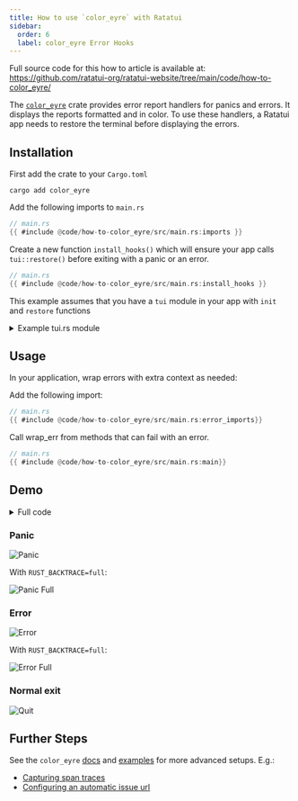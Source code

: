 ```yaml
---
title: How to use `color_eyre` with Ratatui
sidebar:
  order: 6
  label: color_eyre Error Hooks
---
```


Full source code for this how to article is available at:
<https://github.com/ratatui-org/ratatui-website/tree/main/code/how-to-color_eyre/>

The [`color_eyre`] crate provides error report handlers for panics and errors. It displays the
reports formatted and in color. To use these handlers, a Ratatui app needs to restore the terminal
before displaying the errors.

## Installation

First add the crate to your `Cargo.toml`

```shell title="add color_eyre to Cargo.toml"
cargo add color_eyre
```

Add the following imports to `main.rs`

```rust
// main.rs
{{ #include @code/how-to-color_eyre/src/main.rs:imports }}
```

Create a new function `install_hooks()` which will ensure your app calls `tui::restore()` before
exiting with a panic or an error.

```rust
// main.rs
{{ #include @code/how-to-color_eyre/src/main.rs:install_hooks }}
```

This example assumes that you have a `tui` module in your app with `init` and `restore` functions

<details><summary>Example tui.rs module</summary>

```rust
// tui.rs
{{ #include @code/how-to-color_eyre/src/tui.rs }}
```

</details>

## Usage

In your application, wrap errors with extra context as needed:

Add the following import:

```rust
// main.rs
{{ #include @code/how-to-color_eyre/src/main.rs:error_imports}}
```

Call wrap_err from methods that can fail with an error.

```rust
// main.rs
{{ #include @code/how-to-color_eyre/src/main.rs:main}}
```

## Demo

<details><summary>Full code</summary>

```rust
// main.rs
{{ #include @code/how-to-color_eyre/src/main.rs }}
```

```rust
// tui.rs
{{ #include @code/how-to-color_eyre/src/tui.rs }}
```

</details>

### Panic

![Panic](./color-eyre/panic.png)

With `RUST_BACKTRACE=full`:

![Panic Full](./color-eyre/panic-full.png)

### Error

![Error](./color-eyre/error.png)

With `RUST_BACKTRACE=full`:

![Error Full](./color-eyre/error-full.png)

### Normal exit

![Quit](./color-eyre/quit.png)

## Further Steps

See the `color_eyre` [docs] and [examples] for more advanced setups. E.g.:

- [Capturing span traces](https://github.com/eyre-rs/color-eyre/blob/master/examples/usage.rs)
- [Configuring an automatic issue url](https://github.com/eyre-rs/color-eyre/blob/master/examples/github_issue.rs)

[`color_eyre`]: https://crates.io/crates/color-eyre
[docs]: https://github.com/eyre-rs/color-eyre/blob/master/examples/
[examples]: https://github.com/eyre-rs/color-eyre/blob/master/examples/
